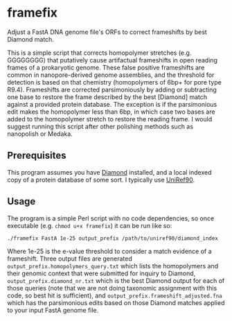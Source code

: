 # framefix
Adjust a FastA DNA genome file's ORFs to correct frameshifts by best Diamond match.

This is a simple script that corrects homopolymer stretches (e.g. GGGGGGGG) that putatively cause 
artifactual frameshifts in open reading frames of a prokaryotic genome. These false positive frameshifts 
are common in nanopore-derived genome assemblies, and the threshold for detection is based on 
that chemistry (homopolymers of 6bp+ for pore type R9.4).  Frameshifts are corrected parsimoniously by adding or 
subtracting one base to restore the frame described by the best [Diamond] match against a provided
protein database. The exception is if the parsimonious 
edit makes the homopolymer less than 6bp, in which case two bases are added to the homopolymer stretch 
to restore the reading frame. I would suggest running this script after other polishing methods such as 
nanopolish or Medaka.

## Prerequisites

This program assumes you have [Diamond](https://github.com/bbuchfink/diamond) installed, 
and a local indexed copy of a protein database of some sort. 
I typically use [UniRef90](https://www.uniprot.org/downloads).

## Usage

The program is a simple Perl script with no code dependencies, so once 
executable (e.g. ```chmod u+x framefix```) it can be run like so:

``
./framefix FastA 1e-25 output_prefix /path/to/uniref90/diamond_index
``

Where 1e-25 is the e-value threshold to consider a match evidence of a frameshift. 
Three output files are generated ```output_prefix.homopolymers_query.txt``` which lists the homopolymers 
and their genomic context that were submitted for inquiry to Diamond, ```output_prefix.diamond_nr.txt```
which is the best Diamond output for each of those queries (note that we are not doing taxonomic 
assignment with this code, so best hit is sufficient), and ```output_prefix.frameshift_adjusted.fna```
which has the parsimonious edits based on those Diamond matches applied to your input FastA genome file.
